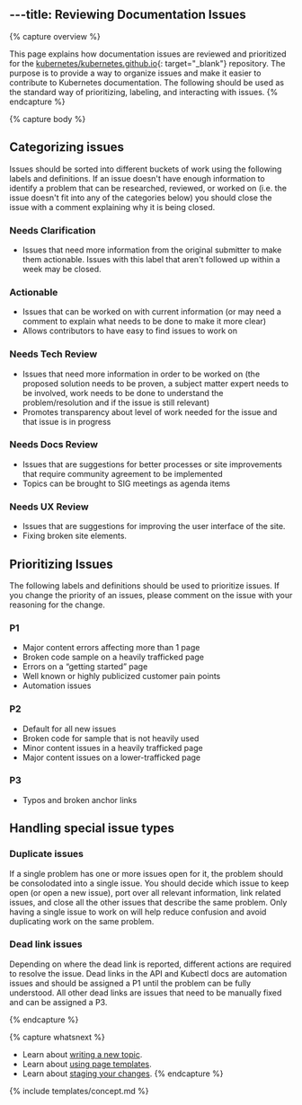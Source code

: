 ---title: Reviewing Documentation Issues
---

{% capture overview %}

This page explains how documentation issues are reviewed and prioritized for the [kubernetes/kubernetes.github.io](https://github.com/kubernetes/kubernetes.github.io){: target="_blank"} repository. The purpose is to provide a way to organize issues and make it easier to contribute to Kubernetes documentation. The following should be used as the standard way of prioritizing, labeling, and interacting with issues.
{% endcapture %}

{% capture body %}

## Categorizing issues
Issues should be sorted into different buckets of work using the following labels and definitions. If an issue doesn't have enough information to identify a problem that can be researched, reviewed, or worked on (i.e. the issue doesn't fit into any of the categories below) you should close the issue with a comment explaining why it is being closed.

### Needs Clarification
* Issues that need more information from the original submitter to make them actionable.  Issues with this label that aren't followed up within a week may be closed. 

### Actionable
* Issues that can be worked on with current information (or may need a comment to explain what needs to be done to make it more clear)
* Allows contributors to have easy to find issues to work on


### Needs Tech Review
* Issues that need more information in order to be worked on (the proposed solution needs to be proven, a subject matter expert needs to be involved, work needs to be done to understand the problem/resolution and if the issue is still relevant)
* Promotes transparency about level of work needed for the issue and that issue is in progress

### Needs Docs Review
* Issues that are suggestions for better processes or site improvements that require community agreement to be implemented
* Topics can be brought to SIG meetings as agenda items

### Needs UX Review
* Issues that are suggestions for improving the user interface of the site.
* Fixing broken site elements. 


## Prioritizing Issues
The following labels and definitions should be used to prioritize issues. If you change the priority of an issues, please comment on the issue with your reasoning for the change.

### P1
* Major content errors affecting more than 1 page
* Broken code sample on a heavily trafficked page
* Errors on a “getting started” page
* Well known or highly publicized customer pain points
* Automation issues

### P2
* Default for all new issues
* Broken code for sample that is not heavily used
* Minor content issues in a heavily trafficked page
* Major content issues on a lower-trafficked page

### P3
* Typos and broken anchor links

## Handling special issue types

### Duplicate issues
If a single problem has one or more issues open for it, the problem should be consolodated into a single issue. You should decide which issue to keep open (or open a new issue), port over all relevant information, link related issues, and close all the other issues that describe the same problem. Only having a single issue to work on will help reduce confusion and avoid duplicating work on the same problem.

### Dead link issues
Depending on where the dead link is reported, different actions are required to resolve the issue. Dead links in the API and Kubectl docs are automation issues and should be assigned a P1 until the problem can be fully understood. All other dead links are issues that need to be manually fixed and can be assigned a P3.

{% endcapture %}



{% capture whatsnext %}
* Learn about [writing a new topic](/docs/home/contribute/write-new-topic).
* Learn about [using page templates](/docs/home/contribute/page-templates/).
* Learn about [staging your changes](/docs/home/contribute/stage-documentation-changes).
{% endcapture %}

{% include templates/concept.md %}
